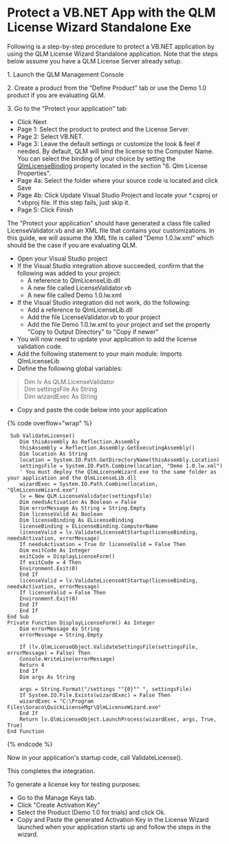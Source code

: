 # Protect a VB.NET App with the QLM License Wizard Standalone Exe

Following is a step-by-step procedure to protect a VB.NET application by using the QLM License Wizard Standalone application. Note that the steps below assume you have a QLM License Server already setup.

1\. Launch the QLM Management Console

2\. Create a product from the “Define Product” tab or use the Demo 1.0 product if you are evaluating QLM.&#x20;

3\. Go to the "Protect your application" tab:

* Click Next
* Page 1: Select the product to protect and the License Server.
* Page 2: Select VB.NET.
* Page 3: Leave the default settings or customize the look & feel if needed. By default, QLM will bind the license to the Computer Name. You can select the binding of your choice by setting the [QlmLicenseBinding](https://support.soraco.co/hc/en-us/articles/360001183583-QlmLicense-LicenseBinding) property located in the section "6. Qlm License Properties".
* Page 4a: Select the folder where your source code is located and click Save
* Page 4b: Click Update Visual Studio Project and locate your \*.csproj or \*.vbproj file. If this step fails, just skip it.
* Page 5: Click Finish

The "Protect your application" should have generated a class file called LicenseValidator.vb and an XML file that contains your customizations. In this guide, we will assume the XML file is called "Demo 1.0.lw.xml" which should be the case if you are evaluating QLM.

* Open your Visual Studio project
* If the Visual Studio integration above succeeded, confirm that the following was added to your project:
  * A reference to QlmLicenseLib.dll
  * A new file called LicenseValidator.vb
  * A new file called Demo 1.0.lw.xml
* If the Visual Studio integration did not work, do the following:
  * Add a reference to QlmLicenseLib.dll
  * Add the file LicenseValidator.vb to your project
  * Add the file Demo 1.0.lw.xml to your project and set the property "Copy to Output Directory" to "Copy if newer"
* You will now need to update your application to add the license validation code.
* Add the following statement to your main module: Imports QlmLicenseLib
* Define the following global variables:

> &#x20;   Dim lv As QLM.LicenseValidator\
> &#x20;   Dim settingsFile As String\
> &#x20;   Dim wizardExec As String

* Copy and paste the code below into your application     &#x20;

{% code overflow="wrap" %}
```vbnet
 Sub ValidateLicense()
    Dim thisAssembly As Reflection.Assembly
    thisAssembly = Reflection.Assembly.GetExecutingAssembly()
    Dim location As String
    location = System.IO.Path.GetDirectoryName(thisAssembly.Location)
    settingsFile = System.IO.Path.Combine(location, "Demo 1.0.lw.xml")
    ' You must deploy the QlmLicenseWizard.exe to the same folder as your application and the QlmLicenseLib.dll
    wizardExec = System.IO.Path.Combine(location, "QlmLicenseWizard.exe")
    lv = New QLM.LicenseValidator(settingsFile)
    Dim needsActivation As Boolean = False
    Dim errorMessage As String = String.Empty
    Dim licenseValid As Boolean
    Dim licenseBinding As ELicenseBinding
    licenseBinding = ELicenseBinding.ComputerName
    licenseValid = lv.ValidateLicenseAtStartup(licenseBinding, needsActivation, errorMessage)
    If needsActivation = True Or licenseValid = False Then
    Dim exitCode As Integer
    exitCode = DisplayLicenseForm()
    If exitCode = 4 Then
    Environment.Exit(0)
    End If
    licenseValid = lv.ValidateLicenseAtStartup(licenseBinding, needsActivation, errorMessage)
    If licenseValid = False Then
    Environment.Exit(0)
    End If
    End If
End Sub
Private Function DisplayLicenseForm() As Integer
    Dim errorMessage As String
    errorMessage = String.Empty

    If (lv.QlmLicenseObject.ValidateSettingsFile(settingsFile, errorMessage) = False) Then
    Console.WriteLine(errorMessage)
    Return 4
    End If
    Dim args As String

    args = String.Format("/settings ""{0}"" ", settingsFile)
    If System.IO.File.Exists(wizardExec) = False Then
    wizardExec = "C:\Program Files\Soraco\QuickLicenseMgr\QlmLicenseWizard.exe"
    End If
    Return lv.QlmLicenseObject.LaunchProcess(wizardExec, args, True, True)
End Function
```
{% endcode %}

Now in your application's startup code, call ValidateLicense().

This completes the integration.&#x20;

To generate a license key for testing purposes:

* Go to the Manage Keys tab.
* Click "Create Activation Key"
* Select the Product (Demo 1.0 for trials) and click Ok.
* Copy and Paste the generated Activation Key in the License Wizard launched when your application starts up and follow the steps in the wizard.
